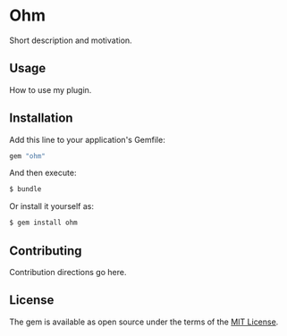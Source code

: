 # Ohm
Short description and motivation.

## Usage
How to use my plugin.

## Installation
Add this line to your application's Gemfile:

```ruby
gem "ohm"
```

And then execute:
```bash
$ bundle
```

Or install it yourself as:
```bash
$ gem install ohm
```

## Contributing
Contribution directions go here.

## License
The gem is available as open source under the terms of the [MIT License](https://opensource.org/licenses/MIT).
